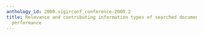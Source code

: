 ```yaml
---
anthology_id: 2000.sigirconf_conference-2000.2
title: Relevance and contributing information types of searched documents in task
  performance
---
```

